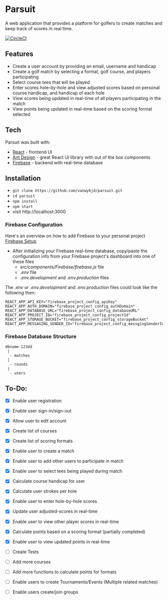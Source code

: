 # Parsuit
A web application that provides a platform for golfers to create matches and keep track of scores in real time.

[![CircleCI](https://circleci.com/gh/vanwykjd/parsuit/tree/master.svg?style=svg)](https://circleci.com/gh/vanwykjd/parsuit/tree/master)

## Features
* Create a user account by providing an email, username and handicap
* Create a golf match by selecting a format, golf course, and players participating
* Select course tees that will be played
* Enter scores hole-by-hole and view adjusted scores based on personal course handicap, and handicap of each hole
* View scores being updated in real-time of all players participating in the match
* View points being updated in real-time based on the scoring format selected


## Tech
Parsuit was built with:
* [React](https://reactjs.org/) - frontend UI
* [Ant Design](https://ant.design/docs/react/introduce) - great React UI library with out of the box components
* [Firebase](https://firebase.google.com/docs/database/web/start) - backend with real-time database

## Installation

* `git clone https://github.com/vanwykjd/parsuit.git`
* `cd parsuit`
* `npm install`
* `npm start`
* visit http://localhost:3000



### Firebase Configuration
Here's an overview on how to add Firebase to your personal project [Firebase Setup](https://firebase.google.com/docs/database/web/start)

* After initializing your Firebase real-time database, copy/paste the configuration info from your Firebase project's dashboard into one of these files
  * *src/components/Firebase/firebase.js* file
  * *.env* file
  * *.env.development* and *.env.production* files

The *.env* or *.env.development* and *.env.production* files could look like the following then:

```
REACT_APP_API_KEY="firebase_project_config_apiKey"
REACT_APP_AUTH_DOMAIN="firebase_project_config_authDomain"
REACT_APP_DATABASE_URL="firebase_project_config_databaseURL"
REACT_APP_PROJECT_ID="firebase_project_config_projectId"
REACT_APP_STORAGE_BUCKET="firebase_project_config_storageBucket"
REACT_APP_MESSAGING_SENDER_ID="firebase_project_config_messgingSenderId"
```

### Firebase Database Structure
```
dbname-123dd
 |
  - matches
 |
  - rounds
 |
  - users
```

## To-Do:
- [x] Enable user registration
- [x] Enable user sign-in/sign-out
- [x] Allow user to edit account
- [x] Create list of courses
- [x] Create list of scoring formats
- [x] Enable user to create a match
- [x] Enable user to add other users to participate in match
- [x] Enable user to select tees being played during match
- [x] Calculate course handicap for user
- [x] Calculate user strokes per hole
- [x] Enable user to enter hole-by-hole scores
- [x] Update user adjusted-scores in real-time
- [x] Enable user to view other player scores in real-time
- [x] Calculate points based on a scoring format (partially completed)
- [x] Enable user to view updated points in real-time
- [ ] Create Tests
- [ ] Add more courses
- [ ] Add more functions to calculate points for formats
- [ ] Enable users to create Tournaments/Events (Multiple related matches)
- [ ] Enable users create/join groups

